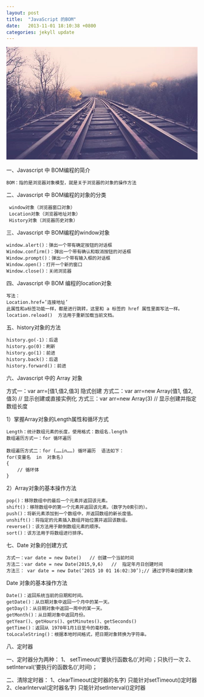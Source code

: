 ```yaml
---
layout: post
title:  "JavaScript 的BOM"
date:   2013-11-01 18:10:38 +0800
categories: jekyll update
---
```


<img src="/images/fulls/09.jpg" class="fit image">

一、Javascript 中 BOM编程的简介

	BOM：指的是浏览器对象模型，就是关于浏览器的对象的操作方法

二、Javascript 中 BOM编程的对象的分类

	 window对象（浏览器窗口对象）
	 Location对象（浏览器地址对象）
	 History对象（浏览器历史对象）

三、Javascript 中 BOM编程的window对象

	window.alert()：弹出一个带有确定按钮的对话框
	Window.confirm()：弹出一个带有确认和取消按钮的对话框
	Window.prompt()：弹出一个带有输入框的对话框
	Window.open()：打开一个新的窗口
	Window.close()：关闭浏览器

四、Javascript 中 BOM 编程的location对象

	写法：
	Location.href=’连接地址’ 
	此属性和a标签功能一样，都是进行跳转，这里和 a 标签的 href 属性里面写法一样。
	location.reload()  方法用于重新加载当前文档。

五、history对象的方法

	history.go(-1)：后退
	history.go(0)：刷新
	history.go(1)：前进
	history.back()：后退
	history.forward()：前进

六、Javascript 中的 Array 对象

方式一：var arr=[值1,值2,值3]  隐式创建
方式二：var arr=new Array(值1, 值2, 值3)	// 显示创建或直接实例化
方式三：var arr=new Array(3)  	// 显示创建并指定数组长度

1）掌握Array对象的Length属性和循环方式

	Length：统计数组元素的长度，使用格式：数组名.length
	数组遍历方式一：for 循环遍历

	数组遍历方式二：for (……in……) 循环遍历  语法如下：
	for(变量名  in  对象名)
	{
	    // 循环体
	}

 2）Array对象的基本操作方法

	pop()：移除数组中的最后一个元素并返回该元素。
	shift()：移除数组中的第一个元素并返回该元素。（数字为0索引的）。
	push()：将新元素添加到一个数组中，并返回数组的新长度值。
	unshift()：将指定的元素插入数组开始位置并返回该数组。
	reverse()：该方法用于颠倒数组元素的顺序。
	sort()：该方法用于将数组进行排序。

七、Date 对象的创建方式

	方式一：var date = new Date()	// 创建一个当前时间
	方法二：var date = new Date(2015,9,6)	//  指定年月日创建时间
	方法三： var date = new Date(‘2015 10 01 16:02:30’);// 通过字符串创建对象

Date 对象的基本操作方法

	Date()：返回系统当前的日期和时间。
	getDate()：从日期对象中返回一个月中的某一天。
	getDay()：从日期对象中返回一周中的某一天。
	getMonth()：从日期对象中返回月份。
	getYear()、getHours()、getMinutes()、getSeconds()
	getTime()：返回从 1970年1月1日至今的毫秒数。
	toLocaleString()：根据本地时间格式，把日期对象转换为字符串。

八、定时器

一、定时器分为两种：
1、 setTimeout(‘要执行函数名()’,时间)；只执行一次
2、 setInterval(‘要执行的函数名()’,时间)；

二、清除定时器：
1、clearTimeout(定时器的名字)  只能针对setTimeout()定时器
2、clearInterval(定时器名字)   只能针对setInterval()定时器


